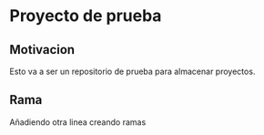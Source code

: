 # Proyecto de prueba
## Motivacion
Esto va a ser un repositorio de prueba para almacenar proyectos.
## Rama
Añadiendo otra linea
creando ramas
